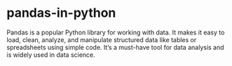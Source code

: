 # pandas-in-python
Pandas is a popular Python library for working with data. It makes it easy to load, clean, analyze, and manipulate structured data like tables or spreadsheets using simple code. It’s a must-have tool for data analysis and is widely used in data science.
